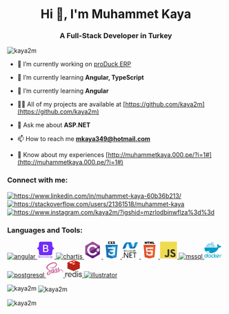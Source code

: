 <h1 align="center">Hi 👋, I'm Muhammet Kaya</h1>
<h3 align="center">A Full-Stack Developer in Turkey</h3>

<p align="left"> <img src="https://komarev.com/ghpvc/?username=kaya2m&label=Profile%20views&color=0e75b6&style=flat" alt="kaya2m" /> </p>


- 🔭 I’m currently working on [proDuck ERP](https://github.com/kaya2m/proDuck_ERP)

- 🌱 I’m currently learning **Angular, TypeScript**

- 👯 I’m currently learning **Angular**

- 👨‍💻 All of my projects are available at [https://github.com/kaya2m](https://github.com/kaya2m)

- 💬 Ask me about **ASP.NET**

- 📫 How to reach me **mkaya349@hotmail.com**

- 📄 Know about my experiences [http://muhammetkaya.000.pe/?i=1#](http://muhammetkaya.000.pe/?i=1#)

<h3 align="left">Connect with me:</h3>
<p align="left">
<a href="https://linkedin.com/in/https://www.linkedin.com/in/muhammet-kaya-60b36b213/" target="blank"><img align="center" src="https://raw.githubusercontent.com/rahuldkjain/github-profile-readme-generator/master/src/images/icons/Social/linked-in-alt.svg" alt="https://www.linkedin.com/in/muhammet-kaya-60b36b213/" height="30" width="40" /></a>
<a href="https://stackoverflow.com/users/https://stackoverflow.com/users/21361518/muhammet-kaya" target="blank"><img align="center" src="https://raw.githubusercontent.com/rahuldkjain/github-profile-readme-generator/master/src/images/icons/Social/stack-overflow.svg" alt="https://stackoverflow.com/users/21361518/muhammet-kaya" height="30" width="40" /></a>
<a href="https://instagram.com/https://www.instagram.com/kaya2m/?igshid=mzrlodbinwflza%3d%3d" target="blank"><img align="center" src="https://raw.githubusercontent.com/rahuldkjain/github-profile-readme-generator/master/src/images/icons/Social/instagram.svg" alt="https://www.instagram.com/kaya2m/?igshid=mzrlodbinwflza%3d%3d" height="30" width="40" /></a>
</p>

<h3 align="left">Languages and Tools:</h3>
<p align="left">
  <!-- Angular -->
  <a href="https://angular.io" target="_blank" rel="noreferrer">
    <img src="https://angular.io/assets/images/logos/angular/angular.svg" alt="angular" width="40" height="40"/>
  </a>

  <!-- Bootstrap -->
  <a href="https://getbootstrap.com" target="_blank" rel="noreferrer">
    <img src="https://raw.githubusercontent.com/devicons/devicon/master/icons/bootstrap/bootstrap-plain-wordmark.svg" alt="bootstrap" width="40" height="40"/>
  </a>

  <!-- Chart.js -->
  <a href="https://www.chartjs.org" target="_blank" rel="noreferrer">
    <img src="https://www.chartjs.org/media/logo-title.svg" alt="chartjs" width="40" height="40"/>
  </a>

  <!-- C# -->
  <a href="https://www.w3schools.com/cs/" target="_blank" rel="noreferrer">
    <img src="https://raw.githubusercontent.com/devicons/devicon/master/icons/csharp/csharp-original.svg" alt="csharp" width="40" height="40"/>
  </a>

  <!-- CSS3 -->
  <a href="https://www.w3schools.com/css/" target="_blank" rel="noreferrer">
    <img src="https://raw.githubusercontent.com/devicons/devicon/master/icons/css3/css3-original-wordmark.svg" alt="css3" width="40" height="40"/>
  </a>

  <!-- .NET -->
  <a href="https://dotnet.microsoft.com/" target="_blank" rel="noreferrer">
    <img src="https://raw.githubusercontent.com/devicons/devicon/master/icons/dot-net/dot-net-original-wordmark.svg" alt="dotnet" width="40" height="40"/>
  </a>

  <!-- HTML5 -->
  <a href="https://www.w3.org/html/" target="_blank" rel="noreferrer">
    <img src="https://raw.githubusercontent.com/devicons/devicon/master/icons/html5/html5-original-wordmark.svg" alt="html5" width="40" height="40"/>
  </a>

 

  <!-- JavaScript -->
  <a href="https://developer.mozilla.org/en-US/docs/Web/JavaScript" target="_blank" rel="noreferrer">
    <img src="https://raw.githubusercontent.com/devicons/devicon/master/icons/javascript/javascript-original.svg" alt="javascript" width="40" height="40"/>
  </a>

  <!-- MSSQL -->
  <a href="https://www.microsoft.com/en-us/sql-server" target="_blank" rel="noreferrer">
    <img src="https://www.svgrepo.com/show/303229/microsoft-sql-server-logo.svg" alt="mssql" width="40" height="40"/>
  </a>



  <!-- Docker -->
  <a href="https://www.docker.com/" target="_blank" rel="noreferrer">
    <img src="https://raw.githubusercontent.com/devicons/devicon/master/icons/docker/docker-plain-wordmark.svg" alt="docker" width="40" height="40"/>
  </a>

  <!-- PostgreSQL -->
  <a href="https://www.postgresql.org/" target="_blank" rel="noreferrer">
    <img src="https://www.postgresql.org/media/img/about/press/elephant.png" alt="postgresql" width="40" height="40"/>
  </a>

  <!-- SCSS -->
  <a href="https://sass-lang.com/" target="_blank" rel="noreferrer">
    <img src="https://raw.githubusercontent.com/devicons/devicon/master/icons/sass/sass-original.svg" alt="scss" width="40" height="40"/>
  </a>

  <!-- Redis -->
  <a href="https://redis.io/" target="_blank" rel="noreferrer">
    <img src="https://raw.githubusercontent.com/devicons/devicon/master/icons/redis/redis-original-wordmark.svg" alt="redis" width="40" height="40"/>
  </a>
   <!-- Illustrator -->
  <a href="https://www.adobe.com/in/products/illustrator.html" target="_blank" rel="noreferrer">
    <img src="https://www.vectorlogo.zone/logos/adobe_illustrator/adobe_illustrator-icon.svg" alt="illustrator" width="40" height="40"/>
  </a>
</p>


<p><img align="left" src="https://github-readme-stats.vercel.app/api/top-langs?username=kaya2m&show_icons=true&locale=en&layout=compact" alt="kaya2m" /></p>

<p>&nbsp;<img align="center" src="https://github-readme-stats.vercel.app/api?username=kaya2m&show_icons=true&locale=en" alt="kaya2m" /></p>

<p><img align="center" src="https://github-readme-streak-stats.herokuapp.com/?user=kaya2m&" alt="kaya2m" /></p>
